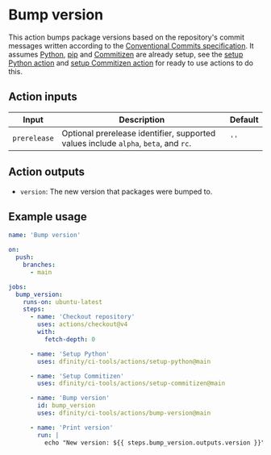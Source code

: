 # Bump version

This action bumps package versions based on the repository's commit messages written according to the [Conventional Commits specification](https://www.conventionalcommits.org/en/v1.0.0/). It assumes [Python](https://www.python.org/), [pip](https://pip.pypa.io/en/stable/) and [Commitizen](https://commitizen-tools.github.io/commitizen/) are already setup, see the [setup Python action](../setup-python/README.md) and [setup Commitizen action](../setup-commitizen/README.md) for ready to use actions to do this.

## Action inputs

| Input        | Description                                                                         | Default |
| ------------ | ----------------------------------------------------------------------------------- | ------- |
| `prerelease` | Optional prerelease identifier, supported values include `alpha`, `beta`, and `rc`. | `''`    |

## Action outputs

- `version`: The new version that packages were bumped to.

## Example usage

```yaml
name: 'Bump version'

on:
  push:
    branches:
      - main

jobs:
  bump_version:
    runs-on: ubuntu-latest
    steps:
      - name: 'Checkout repository'
        uses: actions/checkout@v4
        with:
          fetch-depth: 0

      - name: 'Setup Python'
        uses: dfinity/ci-tools/actions/setup-python@main

      - name: 'Setup Commitizen'
        uses: dfinity/ci-tools/actions/setup-commitizen@main

      - name: 'Bump version'
        id: bump_version
        uses: dfinity/ci-tools/actions/bump-version@main

      - name: 'Print version'
        run: |
          echo "New version: ${{ steps.bump_version.outputs.version }}"
```
